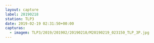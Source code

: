 ```yaml
---
layout: capture
label: 20190218
station: TLP3
date: 2019-02-19 02:31:50+00:00
capturas:
  - imagem: TLP3/2019/201902/20190218/M20190219_023150_TLP_3P.jpg
---
```

